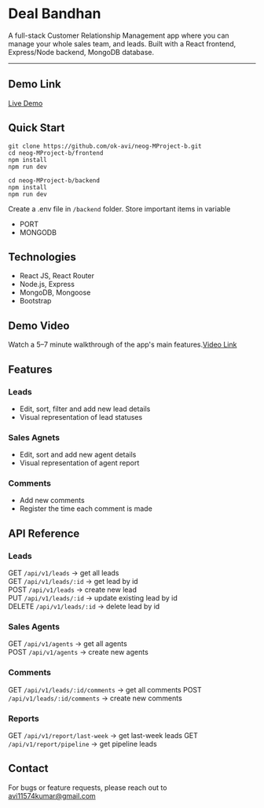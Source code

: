 # Deal Bandhan

A full-stack Customer Relationship Management app where you can manage your whole sales team, and leads.
Built with a React frontend, Express/Node backend, MongoDB database.

---

## Demo Link
[Live Demo](https://neog-m-project-b-frontend.vercel.app/)

## Quick Start
```
git clone https://github.com/ok-avi/neog-MProject-b.git
cd neog-MProject-b/frontend
npm install
npm run dev

cd neog-MProject-b/backend
npm install
npm run dev
```
Create a .env file in ```/backend``` folder. Store important items in variable
- PORT
- MONGODB

## Technologies
- React JS, React Router
- Node.js, Express
- MongoDB, Mongoose
- Bootstrap

## Demo Video
Watch a 5–7 minute walkthrough of the app's main features.[Video Link]()

## Features

### Leads
- Edit, sort, filter and add new lead details
- Visual representation of lead statuses

### Sales Agnets
- Edit, sort and add new agent details
- Visual representation of agent report

### Comments
- Add new comments 
- Register the time each comment is made

## API Reference

### Leads
GET ```/api/v1/leads``` &rarr; get all leads \
GET ```/api/v1/leads/:id``` &rarr; get lead by id \
POST ```/api/v1/leads``` &rarr;  create new lead \
PUT ```/api/v1/leads/:id``` &rarr; update existing lead by id \
DELETE ```/api/v1/leads/:id``` &rarr; delete lead by id

### Sales Agents
GET ```/api/v1/agents``` &rarr;  get all agents   
POST ```/api/v1/agents``` &rarr;    create new agents 

### Comments
GET ```/api/v1/leads/:id/comments``` &rarr;   get all comments
POST ```/api/v1/leads/:id/comments``` &rarr;  create new comments

### Reports
GET ```/api/v1/report/last-week``` &rarr; get last-week leads
GET ```/api/v1/report/pipeline``` &rarr; get pipeline leads

## Contact
For bugs or feature requests, please reach out to avi11574kumar@gmail.com
